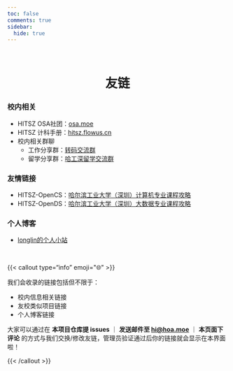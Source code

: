 ```yaml
---
toc: false
comments: true
sidebar:
  hide: true
---
```

<br>
<h1 align="center">友链</h1>

### 校内相关

- HITSZ OSA社团：[osa.moe](https://osa.moe/)
- HITSZ 计科手册：[hitsz.flowus.cn](https://hitsz.flowus.cn/)
- 校内相关群聊
  - 工作分享群：[转码交流群](https://qm.qq.com/cgi-bin/qm/qr?k=EmOyWeZrOaOeSoVrVLoozyKYdvjOia_t)
  - 留学分享群：[哈工深留学交流群](http://qm.qq.com/cgi-bin/qm/qr?_wv=1027&k=sSff_2IgZC8w5sxlhV0rQqrsexbCNedW&authKey=L3IvOQIvtyLUnr4BiJ3Pje1KUN5pzta8bfl71KDRNB3rzmDspUK9KrrLou%2B0vT8Y&noverify=0&group_code=917854892)

### 友情链接

- HITSZ-OpenCS：[哈尔滨工业大学（深圳）计算机专业课程攻略](https://github.com/HITSZ-OpenCS/HITSZ-OpenCS)
- HITSZ-OpenDS：[哈尔滨工业大学（深圳）大数据专业课程攻略](https://github.com/DseidLi/HITSZ-OpenDS)

### 个人博客

- [longlin的个人小站](https://www.longlin.tech/)

<br>

{{< callout type=“info” emoji="🌐" >}}

我们会收录的链接包括但不限于：

- 校内信息相关链接
- 友校类似项目链接
- 个人博客链接

大家可以通过在 **本项目仓库提 issues** ｜ **发送邮件至 [hi@hoa.moe](mailto:hi@hoa.moe)** ｜ **本页面下评论** 的方式与我们交换/修改友链，管理员验证通过后你的链接就会显示在本界面啦！

{{< /callout >}}
